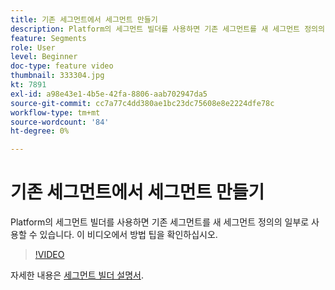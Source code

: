 ```yaml
---
title: 기존 세그먼트에서 세그먼트 만들기
description: Platform의 세그먼트 빌더를 사용하면 기존 세그먼트를 새 세그먼트 정의의 일부로 사용할 수 있습니다. 이 비디오에서 방법 팁을 확인하십시오.
feature: Segments
role: User
level: Beginner
doc-type: feature video
thumbnail: 333304.jpg
kt: 7891
exl-id: a98e43e1-4b5e-42fa-8806-aab702947da5
source-git-commit: cc7a77c4dd380ae1bc23dc75608e8e2224dfe78c
workflow-type: tm+mt
source-wordcount: '84'
ht-degree: 0%

---
```


# 기존 세그먼트에서 세그먼트 만들기

Platform의 세그먼트 빌더를 사용하면 기존 세그먼트를 새 세그먼트 정의의 일부로 사용할 수 있습니다. 이 비디오에서 방법 팁을 확인하십시오.

>[!VIDEO](https://video.tv.adobe.com/v/333304/?quality=12&learn=on)

자세한 내용은 [세그먼트 빌더 설명서](https://experienceleague.adobe.com/docs/experience-platform/segmentation/ui/segment-builder.html).